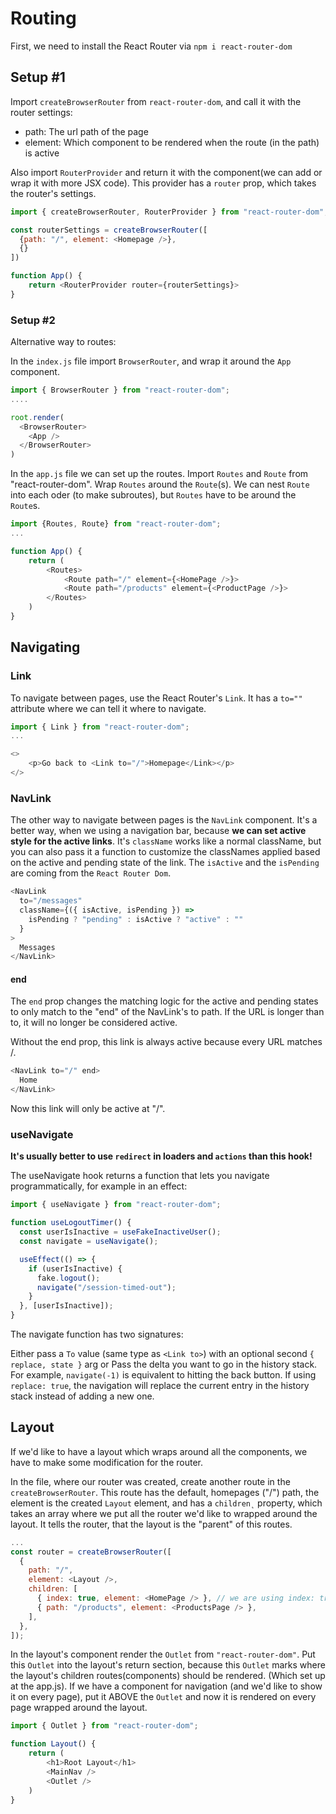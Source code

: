 # Routing

First, we need to install the React Router via `npm i react-router-dom`

## Setup #1

Import `createBrowserRouter` from `react-router-dom`, and call it with the router settings:

- path: The url path of the page
- element: Which component to be rendered when the route (in the path) is active

Also import `RouterProvider` and return it with the component(we can add or wrap it with more JSX code). This provider has a `router` prop, which takes the router's settings.

```js
import { createBrowserRouter, RouterProvider } from "react-router-dom";

const routerSettings = createBrowserRouter([
  {path: "/", element: <Homepage />},
  {}
])

function App() {
    return <RouterProvider router={routerSettings}>
}

```

### Setup #2

Alternative way to routes:

In the `index.js` file import `BrowserRouter`, and wrap it around the `App` component.

```js
import { BrowserRouter } from "react-router-dom";
....

root.render(
  <BrowserRouter>
    <App />
  </BrowserRouter>
)
```

In the `app.js` file we can set up the routes. Import `Routes` and `Route` from "react-router-dom". Wrap `Routes` around the `Route`(s). We can nest `Route` into each oder (to make subroutes), but `Routes` have to be around the `Route`s.

```js
import {Routes, Route} from "react-router-dom";
...

function App() {
    return (
        <Routes>
            <Route path="/" element={<HomePage />}>
            <Route path="/products" element={<ProductPage />}>
        </Routes>
    )
}
```

## Navigating

### Link

To navigate between pages, use the React Router's `Link`.
It has a `to=""` attribute where we can tell it where to navigate.

```js
import { Link } from "react-router-dom";
...

<>
    <p>Go back to <Link to="/">Homepage</Link></p>
</>
```

### NavLink

The other way to navigate between pages is the `NavLink` component.
It's a better way, when we using a navigation bar, because **we can set active style for the active links**. It's `className` works like a normal className, but you can also pass it a function to customize the classNames applied based on the active and pending state of the link. The `isActive` and the `isPending` are coming from the `React Router Dom`.

```js
<NavLink
  to="/messages"
  className={({ isActive, isPending }) =>
    isPending ? "pending" : isActive ? "active" : ""
  }
>
  Messages
</NavLink>
```

#### end

The `end` prop changes the matching logic for the active and pending states to only match to the "end" of the NavLink's to path. If the URL is longer than to, it will no longer be considered active.

Without the end prop, this link is always active because every URL matches /.

```js
<NavLink to="/" end>
  Home
</NavLink>
```

Now this link will only be active at "/".

### useNavigate

**It's usually better to use `redirect` in loaders and `actions` than this hook!**

The useNavigate hook returns a function that lets you navigate programmatically, for example in an effect:

```js
import { useNavigate } from "react-router-dom";

function useLogoutTimer() {
  const userIsInactive = useFakeInactiveUser();
  const navigate = useNavigate();

  useEffect(() => {
    if (userIsInactive) {
      fake.logout();
      navigate("/session-timed-out");
    }
  }, [userIsInactive]);
}
```

The navigate function has two signatures:

Either pass a `To` value (same type as `<Link to>`) with an optional second `{ replace, state }` arg or
Pass the delta you want to go in the history stack. For example, `navigate(-1)` is equivalent to hitting the back button.
If using `replace: true`, the navigation will replace the current entry in the history stack instead of adding a new one.

## Layout

If we'd like to have a layout which wraps around all the components, we have to make some modification for the router.

In the file, where our router was created, create another route in the `createBrowserRouter`. This route has the default, homepages ("/") path, the element is the created `Layout` element, and has a `children˛` property, which takes an array where we put all the router we'd like to wrapped around the layout. It tells the router, that the layout is the "parent" of this routes.

```js
...
const router = createBrowserRouter([
  {
    path: "/",
    element: <Layout />,
    children: [
      { index: true, element: <HomePage /> }, // we are using index: true, because the HomePage component route shows the exacp path as the parent component's (Layout) route 
      { path: "/products", element: <ProductsPage /> },
    ],
  },
]);
```

In the layout's component render the `Outlet` from `"react-router-dom"`. Put this `Outlet` into the layout's return section, because this `Outlet` marks where the layout's children routes(components) should be rendered. (Which set up at the app.js).
If we have a component for navigation (and we'd like to show it on every page), put it ABOVE the `Outlet` and now it is rendered on every page wrapped around the layout.

```js
import { Outlet } from "react-router-dom";

function Layout() {
    return (
        <h1>Root Layout</h1>
        <MainNav />
        <Outlet />
    )
}
```
